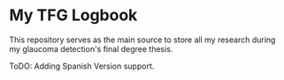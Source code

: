 # My TFG Logbook

This repository serves as the main source to store all my research during my glaucoma detection's final degree thesis.

ToDO: Adding Spanish Version support.
